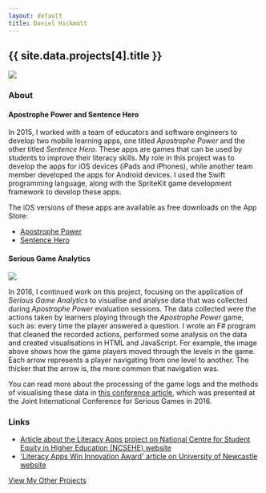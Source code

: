 ```yaml
---
layout: default
title: Daniel Hickmott
---
```


<div class="project-description">
    <h2>{{ site.data.projects[4].title }}</h2>
    <div class="row">
        <div class="col-md-4 offset-md-4">
            <img class = "img-fluid highlight-img border border-secondary" src = "{{ site.baseurl | append: '/projects/images/' | append: site.data.projects[4].imageFilePath }}">
        </div>
    </div>
    <h3>About</h3>
    <h4>Apostrophe Power and Sentence Hero</h4>
    <p>
        In 2015, I worked with a team of educators and software engineers to develop two mobile learning apps, one titled <em>Apostrophe Power</em> and the other titled <em>Sentence Hero</em>.
        These apps are games that can be used by students to improve their literacy skills.
        My role in this project was to develop the apps for iOS devices (iPads and iPhones), while another team member developed the apps for Android devices.
        I used the Swift programming language, along with the SpriteKit game development framework to develop these apps.
    </p>
    <p>The iOS versions of these apps are available as free downloads on the App Store:</p>
    <ul>
        <li><a href="http://hckmd.com/AP" target="_blank" class="text-info">Apostrophe Power</a></li>
        <li><a href="http://hckmd.com/SH" target="_blank" class="text-info">Sentence Hero</a></li>
    </ul>
    <h4>Serious Game Analytics</h4>
    <div class="row">
        <div class="col-md-4 offset-md-4 my-3">
            <img class = "img-fluid project-img border border-secondary" src = "{{ site.baseurl | append: '/projects/images/serious_games_analytics.png' }}">
        </div>
    </div>
    <p>
        In 2016, I continued work on this project, focusing on the application of <em>Serious Game Analytics</em> to visualise and analyse data that was collected during <em>Apostrophe Power</em> evaluation sessions. 
        The data collected were the actions taken by learners playing through the <em>Apostrophe Power</em> game, such as: every time the player answered a question.
        I wrote an F# program that cleaned the recorded actions, performed some analysis on the data and created visualisations in HTML and JavaScript.
        For example, the image above shows how the game players moved through the levels in the game. 
        Each arrow represents a player navigating from one level to another. 
        The thicker that the arrow is, the more common that navigation was.
    </p>
    <p>
        You can read more about the processing of the game logs and the methods of visualising these data in <a href="{{ site.baseurl | append: '/publications/serious-game-analytics.png' }}" target="_blank" class="text-info">this conference article</a>, which was presented at the Joint International Conference for Serious Games in 2016.
    </p>
    <h3>Links</h3>
    <ul>
        <li>
            <a href="https://www.ncsehe.edu.au/project/literacy-app-m-learning-tool-low-ses-undergraduate-students/" class="text-info" target="_blank">Article about the Literacy Apps project on National Centre for Student Equity in Higher Education (NCSEHE) website</a>
        </li>
        <li>
            <a href="https://www.newcastle.edu.au/newsroom/faculty-of-education-and-arts/literacy-apps-win-innovation-award" class="text-info" target="_blank">&#39;Literacy Apps Win Innovation Award&#39; article on University of Newcastle website</a>
        </li>
    </ul>
    <a href="{{ site.baseurl | append: '/projects/' }}" class="btn btn-sm btn-info float-right">
        View My Other Projects
        <i class="fa fa-list project-icon"></i>
    </a>
</div>